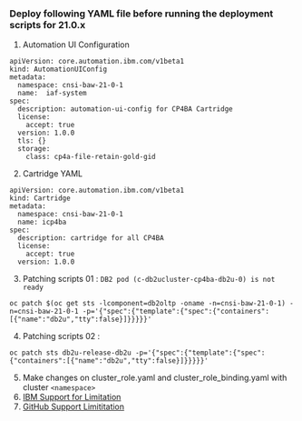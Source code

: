 ### Deploy following YAML file before running the deployment scripts for 21.0.x

1. Automation UI Configuration
```console apiVersion: core.automation.ibm.com/v1beta1
apiVersion: core.automation.ibm.com/v1beta1
kind: AutomationUIConfig
metadata:
  namespace: cnsi-baw-21-0-1
  name:  iaf-system
spec:
  description: automation-ui-config for CP4BA Cartridge
  license:
    accept: true
  version: 1.0.0
  tls: {}
  storage:
    class: cp4a-file-retain-gold-gid
```
2. Cartridge YAML
```console
apiVersion: core.automation.ibm.com/v1beta1
kind: Cartridge
metadata:
  namespace: cnsi-baw-21-0-1
  name: icp4ba
spec:
  description: cartridge for all CP4BA
  license:
    accept: true
  version: 1.0.0
 ```
 3. Patching scripts 01 : `DB2 pod (c-db2ucluster-cp4ba-db2u-0) is not ready`
 ```console
 oc patch $(oc get sts -lcomponent=db2oltp -oname -n=cnsi-baw-21-0-1) -n=cnsi-baw-21-0-1 -p='{"spec":{"template":{"spec":{"containers":[{"name":"db2u","tty":false}]}}}}}'
 ```
 4. Patching scripts 02 :
 ```console
 oc patch sts db2u-release-db2u -p='{"spec":{"template":{"spec":{"containers":[{"name":"db2u","tty":false}]}}}}}'
 ```
 5. Make changes on cluster_role.yaml and cluster_role_binding.yaml with cluster `<namespace>`
 6. [IBM Support for Limitation](https://www.ibm.com/support/pages/node/6426995/#v10-apic-support)
 7. [GitHub Support Limititation](https://github.ibm.com/dte-support/public/blob/master/CloudPaks/cp4ba-db2-install-issue-work-around.md)
